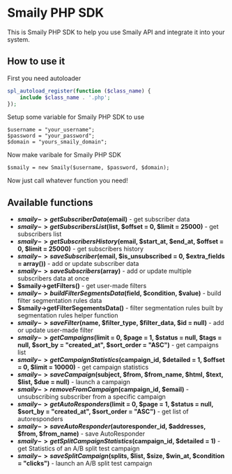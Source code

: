 Smaily PHP SDK
===============

This is Smaily PHP SDK to help you use Smaily API and integrate it into your system.

How to use it
--------------

First you need autoloader
```php
spl_autoload_register(function ($class_name) {
    include $class_name . '.php';
});
```

Setup some variable for Smaily PHP SDK to use
```
$username = "your_username";
$password = "your_password";
$domain = "yours_smaily_domain";
```

Now make varibale for Smaily PHP SDK
```
$smaily = new Smaily($username, $password, $domain);
```

Now just call whatever function you need!

Available functions
-------------------

- **$smaily->getSubscriberData($email)** - get subscriber data
- **$smaily->getSubscribersList($list, $offset = 0, $limit = 25000)** - get subscribers list
- **$smaily->getSubscribersHistory($email, $start_at, $end_at, $offset = 0, $limit = 25000)** - get subscribers history
- **$smaily->saveSubscriber($email, $is_unsubscribed = 0, $extra_fields = array())** - add or update subscriber data
- **$smaily->saveSubscribers($array)** - add or update multiple subscribers data at once
- **$smaily->getFilters()** - get user-made filters
- **$smaily->buildFilterSegmentsData($field, $condition, $value)** - build filter segmentation rules data
- **$smaily->getFilterSegementsData()** - filter segmentation rules built by segmentation rules helper function
- **$smaily->saveFilter($name, $filter_type, $filter_data, $id = null)** - add or update user-made filter
- **$smaily->getCampaigns($limit = 0, $page = 1, $status = null, $tags = null, $sort_by = "created_at", $sort_order = "ASC")** - get campaigns list
- **$smaily->getCampaignStatistics($campaign_id, $detailed = 1, $offset = 0, $limit = 10000)** - get campaign statistics
- **$smaily->saveCampaign($subject, $from, $from_name, $html, $text, $list, $due = null)** - launch a campaign
- **$smaily->removeFromCampaign($campaign_id, $email)** - unsubscribing subscriber from a specific campaign
- **$smaily->getAutoResponders($limit = 0, $page = 1, $status = null, $sort_by = "created_at", $sort_order = "ASC")** - get list of autoresponders
- **$smaily->saveAutoResponder($autoresponder_id, $addresses, $from, $from_name)** - save AutoResponder
- **$smaily->getSplitCampaignStatistics($campaign_id, $detailed = 1)** - get Statistics of an A/B split test campaign
- **$smaily->saveSplitCampaign($splits, $list, $size, $win_at, $condition = "clicks")** - launch an A/B split test campaign
